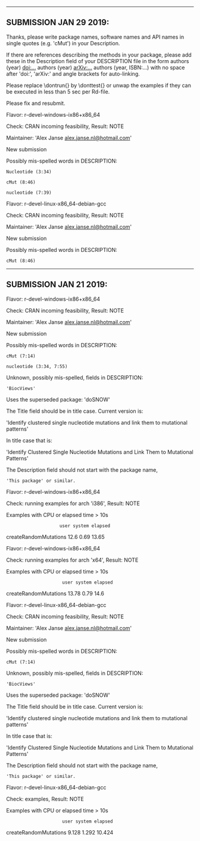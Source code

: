 -------------------------------------------------------------
SUBMISSION JAN 29 2019:
-------------------------------------------------------------

Thanks, please write package names, software names and API names in
single quotes (e.g. 'cMut') in your Description.

If there are references describing the methods in your package, please
add these in the Description field of your DESCRIPTION file in the form
authors (year) <doi:...>
authors (year) <arXiv:...>
authors (year, ISBN:...)
with no space after 'doi:', 'arXiv:' and angle brackets for auto-linking.

Please replace \dontrun{} by \donttest{} or unwap the examples if they
can be executed in less than 5 sec per Rd-file.

Please fix and resubmit.


Flavor: r-devel-windows-ix86+x86_64

Check: CRAN incoming feasibility, Result: NOTE

  Maintainer: 'Alex Janse <alex.janse.nl@hotmail.com>'

  

  New submission

  

  Possibly mis-spelled words in DESCRIPTION:

    Nucleotide (3:34)

    cMut (8:46)

    nucleotide (7:39)



Flavor: r-devel-linux-x86_64-debian-gcc

Check: CRAN incoming feasibility, Result: NOTE

  Maintainer: 'Alex Janse <alex.janse.nl@hotmail.com>'

  

  New submission

  

  Possibly mis-spelled words in DESCRIPTION:

    cMut (8:46)



-------------------------------------------------------------
SUBMISSION JAN 21 2019:
-------------------------------------------------------------
Flavor: r-devel-windows-ix86+x86_64

Check: CRAN incoming feasibility, Result: NOTE

  Maintainer: 'Alex Janse <alex.janse.nl@hotmail.com>'

  

  New submission

  

  Possibly mis-spelled words in DESCRIPTION:

    cMut (7:14)

    nucleotide (3:34, 7:55)

  

  Unknown, possibly mis-spelled, fields in DESCRIPTION:

    'BiocViews'

  

  Uses the superseded package: 'doSNOW'

  

  The Title field should be in title case. Current version is:

  'Identify clustered single nucleotide mutations and link them to mutational patterns'

  In title case that is:

  'Identify Clustered Single Nucleotide Mutations and Link Them to Mutational Patterns'

  

  The Description field should not start with the package name,

    'This package' or similar.



Flavor: r-devel-windows-ix86+x86_64

Check: running examples for arch 'i386', Result: NOTE

  Examples with CPU or elapsed time > 10s

                        user system elapsed

  createRandomMutations 12.6   0.69   13.65



Flavor: r-devel-windows-ix86+x86_64

Check: running examples for arch 'x64', Result: NOTE

  Examples with CPU or elapsed time > 10s

                         user system elapsed

  createRandomMutations 13.78   0.79    14.6



Flavor: r-devel-linux-x86_64-debian-gcc

Check: CRAN incoming feasibility, Result: NOTE

  Maintainer: 'Alex Janse <alex.janse.nl@hotmail.com>'

  

  New submission

  

  Possibly mis-spelled words in DESCRIPTION:

    cMut (7:14)

  

  Unknown, possibly mis-spelled, fields in DESCRIPTION:

    'BiocViews'

  

  Uses the superseded package: 'doSNOW'

  

  The Title field should be in title case. Current version is:

  'Identify clustered single nucleotide mutations and link them to mutational patterns'

  In title case that is:

  'Identify Clustered Single Nucleotide Mutations and Link Them to Mutational Patterns'

  

  The Description field should not start with the package name,

    'This package' or similar.



Flavor: r-devel-linux-x86_64-debian-gcc

Check: examples, Result: NOTE

  Examples with CPU or elapsed time > 10s

                         user system elapsed

  createRandomMutations 9.128  1.292  10.424
